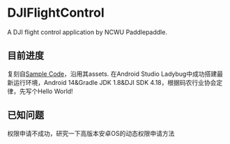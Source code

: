 # DJIFlightControl
 A DJI flight control application by NCWU Paddlepaddle.
## 目前进度
复刻自[Sample Code](https://github.com/dji-sdk/Mobile-SDK-Android)，沿用其assets.
在Android Studio Ladybug中成功搭建最新运行环境，Android 14&Gradle JDK 1.8&DJI SDK 4.18，根据码农行业协会定律，先写个Hello World!
## 已知问题
权限申请不成功，研究一下高版本安卓OS的动态权限申请方法
